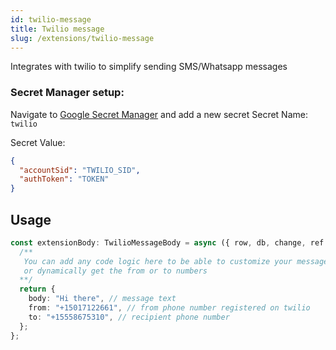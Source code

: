 ```yaml
---
id: twilio-message
title: Twilio message
slug: /extensions/twilio-message
---
```


Integrates with twilio to simplify sending SMS/Whatsapp messages

### Secret Manager setup:

Navigate to [Google Secret Manager](https://cloud.google.com/secret-manager) and add a new secret
Secret Name: `twilio`

Secret Value:

```json
{
  "accountSid": "TWILIO_SID",
  "authToken": "TOKEN"
}
```

## Usage

```typescript
const extensionBody: TwilioMessageBody = async ({ row, db, change, ref }) => {
  /**
   You can add any code logic here to be able to customize your message
   or dynamically get the from or to numbers
  **/
  return {
    body: "Hi there", // message text
    from: "+15017122661", // from phone number registered on twilio
    to: "+15558675310", // recipient phone number
  };
};
```
